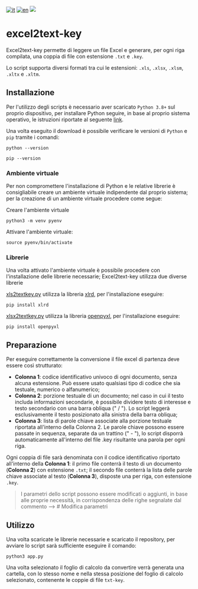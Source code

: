 [![it](https://img.shields.io/badge/lang-it-blue.svg)](https://github.com/logo94/excel2text-key/blob/main/README.md)
[![en](https://img.shields.io/badge/lang-en-yellow.svg)](https://github.com/logo94/excel2text-key/blob/main/README.en.md)
![](https://img.shields.io/badge/Python-3.8%2B-green.svg)

# excel2text-key
Excel2text-key permette di leggere un file Excel e generare, per ogni riga compilata, una coppia di file con estensione `.txt` e `.key`.

Lo script supporta diversi formati tra cui le estensioni: `.xls`, `.xlsx`, `.xlsm`, `.xltx` e `.xltm`.


## Installazione ##
Per l'utilizzo degli scripts è necessario aver scaricato `Python 3.8+` sul proprio dispositivo, per installare Python seguire, in base al proprio sistema operativo, le istruzioni riportate al seguente [link](https://www.python.org/downloads/).

Una volta eseguito il download è possibile verificare le versioni di `Python` e `pip` tramite i comandi:

```
python --version
```
```
pip --version
```
### Ambiente virtuale ###
Per non compromettere l'installazione di Python e le relative librerie è consigliabile creare un ambiente virtuale indipendente dal proprio sistema; per la creazione di un ambiente virtuale procedere come segue:

Creare l'ambiente virtuale
```
python3 -m venv pyenv
```

Attivare l'ambiente virtuale:
```
source pyenv/bin/activate
```

### Librerie ###
Una volta attivato l'ambiente virtuale è possibile procedere con l'installazione delle librerie necessarie; Excel2text-key utilizza due diverse librerie

[xls2textkey.py](https://github.com/logo94/excel2text-key/blob/main/xls2textkey.py) utilizza la libreria [xlrd](https://pypi.org/project/xlrd/), per l'installazione eseguire:
```
pip install xlrd
```

[xlsx2textkey.py](https://github.com/logo94/excel2text-key/blob/main/xlsx2textkey.py) utilizza la libreria [openpyxl](https://openpyxl.readthedocs.io/en/stable/), per l'installazione eseguire:
```
pip install openpyxl
```

## Preparazione ##
Per eseguire correttamente la conversione il file excel di partenza deve essere così strutturato:

* **Colonna 1**: codice identificativo univoco di ogni documento, senza alcuna estensione. Può essere usato qualsiasi tipo di codice che sia testuale, numerico o alfanumerico; 
* **Colonna 2**: porzione testuale di un documento; nel caso in cui il testo includa informazioni secondarie, è possibile dividere testo di interesse e testo secondario con una barra obliqua (" / "). Lo script leggerà esclusivamente il testo posizionato alla sinistra della barra obliqua; 
* **Colonna 3**: lista di parole chiave associate alla porzione testuale riportata all'interno della Colonna 2. Le parole chiave possono essere passate in sequenza, separate da un trattino (" - "), lo script disporrà automaticamente all'interno del file .key risultante una parola per ogni riga.

Ogni coppia di file sarà denominata con il codice identificativo riportato all'interno della **Colonna 1**: il primo file conterrà il testo di un documento (**Colonna 2**) con estensione `.txt`; il secondo file conterrà la lista delle parole chiave associate al testo (**Colonna 3**), disposte una per riga, con estensione `.key`. 

>I parametri dello script possono essere modificati o aggiunti, in base alle proprie necessità, in corrispondenza delle righe segnalate dal commento --> # Modifica parametri

## Utilizzo ##
Una volta scaricate le librerie necessarie e scaricato il repository, per avviare lo script sarà sufficiente eseguire il comando:
```
python3 app.py
```
Una volta selezionato il foglio di calcolo da convertire verrà generata una cartella, con lo stesso nome e nella stessa posizione del foglio di calcolo selezionato, contenente le coppie di file `txt-key`.
